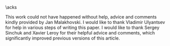 \acks

This work could not have happened without help, advice and comments kindly
provided by Jan Malakhovski. I would like to thank Vladimir
Ulyantsev for help in various steps of writing this
paper. I would like to thank Sergey Sinchuk and Xavier Leroy for their
helpful advice and comments, which significantly improved previous versions
of this article.
